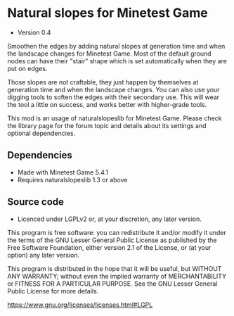 Natural slopes for Minetest Game
================================

* Version 0.4

Smoothen the edges by adding natural slopes at generation time and when the landscape changes for Minetest Game. Most of the default ground nodes can have their "stair" shape which is set automatically when they are put on edges.

Those slopes are not craftable, they just happen by themselves at generation time and when the landscape changes. You can also use your digging tools to soften the edges with their secondary use. This will wear the tool a little on success, and works better with higher-grade tools.

This mod is an usage of naturalslopeslib for Minetest Game. Please check the library page for the forum topic and details about its settings and optional dependencies.

## Dependencies

* Made with Minetest Game 5.4.1
* Requires naturalslopeslib 1.3 or above

## Source code

* Licenced under LGPLv2 or, at your discretion, any later version.

This program is free software: you can redistribute it and/or modify
it under the terms of the GNU Lesser General Public License as published by
the Free Software Foundation, either version 2.1 of the License, or
(at your option) any later version.

This program is distributed in the hope that it will be useful,
but WITHOUT ANY WARRANTY; without even the implied warranty of
MERCHANTABILITY or FITNESS FOR A PARTICULAR PURPOSE.  See the
GNU Lesser General Public License for more details.

https://www.gnu.org/licenses/licenses.html#LGPL
